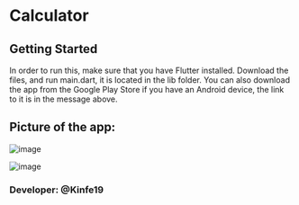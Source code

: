 # Calculator



## Getting Started

In order to run this, make sure that you have Flutter installed. Download the files, and run main.dart, it is located in the lib folder. You can also download the app from the Google Play Store if you have an Android device, the link to it is in the message above.

## Picture of the app:

![image](https://github.com/kinfe19/Kinfe---Calculator/assets/81519060/e2bd08a2-c3da-46fa-a503-388fbf4d59ed)

![image](https://github.com/kinfe19/Kinfe---Calculator/assets/81519060/ddff9b8b-b237-4ae6-a7ce-bbaf114ee93c)

### Developer: @Kinfe19
